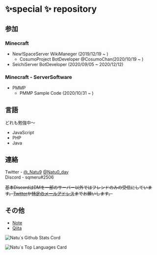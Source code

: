 # **✨special ✨ repository**

## 参加
### Minecraft
 - New!SpaceServer WikiManeger (2019/12/19 ~ )
    - CosumoProject BotDeveloper @CosumoChan(2020/10/19 ~ )
 - SeichiServer BotDeveloper (2020/09/05 ~ 2020/12/12)
### Minecraft - ServerSoftware
 - PMMP
    - PMMP Sample Code (2020/10/31 ~ )

## 言語
どれも勉強中～
 - JavaScript
 - PHP
 - Java

## 連絡
Twitter - [@_Natu9](https://twitter.com/_Natu9)  [@Natu0_day](https://twitter.com/Natu0_day)  
Discord - sqmeru#2506

~~基本DiscordはDMを一部のサーバー以外ではフレンドのみの受信にしています。[Twitter](https://twitter.com/_Natu9)か[特定のメールアドレス](piki.0147@gmail.com)までお願いします。~~

## その他
- [Note](https://note.com/sqmeru)
- [Qiita](https://qiita.com/sqmeru)

![Natu`s Github Stats Cord](https://github-readme-stats.vercel.app/api?username=Merutan&show_icons=true&count_private=true&theme=midnight-purple)

![Natu`s Top Languages Card](https://github-readme-stats.vercel.app/api/top-langs/?username=Merutan&layout=compact&theme=midnight-purple)
